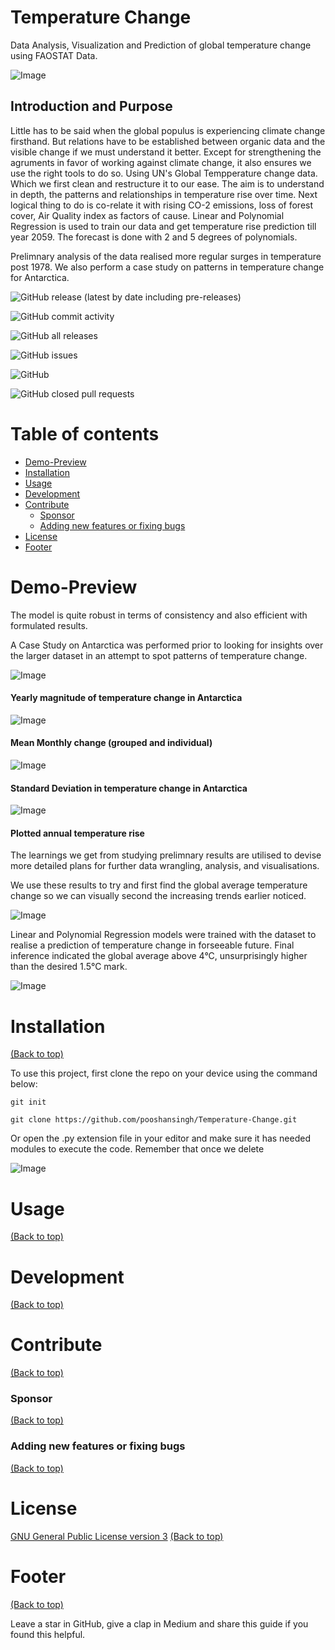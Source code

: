 #  Temperature Change
Data Analysis, Visualization and Prediction of global temperature change using FAOSTAT Data.

![Image](https://images.unsplash.com/photo-1584701782188-b44dc2815522?ixid=MXwxMjA3fDB8MHxwaG90by1wYWdlfHx8fGVufDB8fHw%3D&ixlib=rb-1.2.1&auto=format&fit=crop&w=968&q=80)

## Introduction and Purpose

Little has to be said when the global populus is experiencing climate change firsthand. But relations have to be established between organic data and the visible change if we must understand it better. Except for strengthening the agruments in favor of working against climate change, it also ensures we use the right tools to do so. Using UN's Global Tempperature change data. Which we first clean and restructure it to our ease. The aim is to understand in depth, the patterns and relationships in temperature rise over time. Next logical thing to do is co-relate it with rising CO-2 emissions, loss of forest cover, Air Quality index as factors of cause. Linear and Polynomial Regression is used to train our data and get temperature rise prediction till year 2059. The forecast is done with 2 and 5 degrees of polynomials.   

Prelimnary analysis of the data realised more regular surges in temperature post 1978. We also perform a case study on patterns in temperature change for Antarctica.   

<!--The project title should be self explanotory and try not to make it a mouthful. (Although exceptions exist- **awesome-readme-writing-guide-for-open-source-projects** - would have been a cool name)

Add a cover/banner image for your README. **Why?** Because it easily **grabs people's attention** and it **looks cool**(*duh!obviously!*).

The best dimensions for the banner is **1280x650px**. You could also use this for social preview of your repo.

There are endless badges that you could use in your projects. And they do depend on the project. Some of the ones that I commonly use in every projects are given below. 

I use [**Shields IO**](https://shields.io/) for making badges. It is a simple and easy to use tool that you can use for almost all your badge cravings. -->

<!-- Some badges that you could use -->

![GitHub release (latest by date including pre-releases)](https://img.shields.io/github/v/release/navendu-pottekkat/awesome-readme?include_prereleases)

![GitHub commit activity](https://img.shields.io/github/commit-activity/m/pooshansingh/Temperature-Change?style=plastic)

![GitHub all releases](https://img.shields.io/github/downloads/pooshansingh/Temperature-Change/total?style=plastic)

![GitHub issues](https://img.shields.io/github/issues-raw/pooshansingh/Temperature-Change?style=plastic)

![GitHub](https://img.shields.io/github/license/pooshansingh/Temperature-Change?style=plastic)


![GitHub closed pull requests](https://img.shields.io/github/issues-pr-closed/pooshansingh/Temperature-Change)

# Table of contents

- [Demo-Preview](#demo-preview)
- [Installation](#installation)
- [Usage](#usage)
- [Development](#development)
- [Contribute](#contribute)
    - [Sponsor](#sponsor)
    - [Adding new features or fixing bugs](#adding-new-features-or-fixing-bugs)
- [License](#license)
- [Footer](#footer)


# Demo-Preview

The model is quite robust in terms of consistency and also efficient with formulated results. 

A Case Study on Antarctica was performed prior to looking for insights over the larger dataset in an attempt to spot patterns of temperature change.

![Image](https://drive.google.com/uc?export=view&id=1i9956IxiKa6rsmQBwK3DXF-9vOz7DM3Y)

#### Yearly magnitude of temperature change in Antarctica

![Image](https://drive.google.com/uc?export=view&id=11_hUJlWAj6wJYHr4iPqbwwCT0_n1wtAS)

#### Mean Monthly change (grouped and individual)

![Image](https://drive.google.com/uc?export=view&id=1hbpDvkBEAY9OAJwRJ1rackt5UJD6uGw5) 

#### Standard Deviation in temperature change in Antarctica

![Image](https://drive.google.com/uc?export=view&id=1yHrthLmZzMvkyY8Y_ZdjNfRPjriwtDMg) 

#### Plotted annual temperature rise 


<!-- Add a demo for your project -->
The learnings we get from studying prelimnary results are utilised to devise more detailed plans for further data wrangling, analysis, and visualisations. 

We use these results to try and first find the global average temperature change so we can visually second the increasing trends earlier noticed.

![Image](https://drive.google.com/uc?export=view&id=1vKKuVxfPr94vRwW8sSvKD2JGAtb_WUhh) 

Linear and Polynomial Regression models were trained with the dataset to realise a prediction of temperature change in forseeable future. Final inference indicated the global average above 4°C, unsurprisingly higher than the desired 1.5°C mark.

![Image](https://drive.google.com/uc?export=view&id=1cmEJzip366x_Qp-DLvr_zfas1n1_YbMB) 

# Installation
[(Back to top)](#table-of-contents)

<!-- *You might have noticed the **Back to top** button(if not, please notice, it's right there!). This is a good idea because it makes your README **easy to navigate.*** 

The first one should be how to install(how to generally use your project or set-up for editing in their machine).

This should give the users a concrete idea with instructions on how they can use your project repo with all the steps.

Following this steps, **they should be able to run this in their device.**

A method I use is after completing the README, I go through the instructions from scratch and check if it is working. -->

To use this project, first clone the repo on your device using the command below:

```git init```

```git clone https://github.com/pooshansingh/Temperature-Change.git```

Or open the .py extension file in your editor and make sure it has needed modules to execute the code. Remember that once we delete 

![Image](https://drive.google.com/uc?export=view&id=1G5iKHXXdM8fqGSAPg8CDjxtnkt6D2sYK) 


# Usage
[(Back to top)](#table-of-contents)

<!-- This is optional and it is used to give the user info on how to use the project after installation. This could be added in the Installation section also. -->

# Development
[(Back to top)](#table-of-contents)

<!-- This is the place where you give instructions to developers on how to modify the code.

You could give **instructions in depth** of **how the code works** and how everything is put together.

You could also give specific instructions to how they can setup their development environment.

Ideally, you should keep the README simple. If you need to add more complex explanations, use a wiki. Check out [this wiki](https://github.com/navendu-pottekkat/nsfw-filter/wiki) for inspiration. -->

# Contribute
[(Back to top)](#table-of-contents)

<!-- This is where you can let people know how they can **contribute** to your project. Some of the ways are given below.

Also this shows how you can add subsections within a section. -->

### Sponsor
[(Back to top)](#table-of-contents)

<!-- Your project is gaining traction and it is being used by thousands of people(***with this README there will be even more***). Now it would be a good time to look for people or organisations to sponsor your project. This could be because you are not generating any revenue from your project and you require money for keeping the project alive.

You could add how people can sponsor your project in this section. Add your patreon or GitHub sponsor link here for easy access.

A good idea is to also display the sponsors with their organisation logos or badges to show them your love!(*Someday I will get a sponsor and I can show my love*) -->

### Adding new features or fixing bugs
[(Back to top)](#table-of-contents)

<!-- This is to give people an idea how they can raise issues or feature requests in your projects. 

You could also give guidelines for submitting and issue or a pull request to your project.

Personally and by standard, you should use a [issue template](https://github.com/navendu-pottekkat/nsfw-filter/blob/master/ISSUE_TEMPLATE.md) and a [pull request template](https://github.com/navendu-pottekkat/nsfw-filter/blob/master/PULL_REQ_TEMPLATE.md)(click for examples) so that when a user opens a new issue they could easily format it as per your project guidelines.

You could also add contact details for people to get in touch with you regarding your project. -->

# License

[GNU General Public License version 3](https://opensource.org/licenses/GPL-3.0)
[(Back to top)](#table-of-contents)


<!-- Adding the license to README is a good practice so that people can easily refer to it.

Make sure you have added a LICENSE file in your project folder. **Shortcut:** Click add new file in your root of your repo in GitHub > Set file name to LICENSE > GitHub shows LICENSE templates > Choose the one that best suits your project!

I personally add the name of the license and provide a link to it like below. -->


# Footer
[(Back to top)](#table-of-contents)

<!-- Let's also add a footer because I love footers and also you **can** use this to convey important info.

Let's make it an image because by now you have realised that multimedia in images == cool(*please notice the subtle programming joke). -->

Leave a star in GitHub, give a clap in Medium and share this guide if you found this helpful.

<!-- Add the footer here -->

<!-- ![Footer](https://github.com/navendu-pottekkat/awesome-readme/blob/master/fooooooter.png) -->
